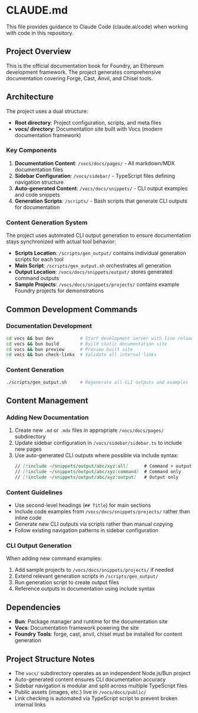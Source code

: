 # CLAUDE.md

This file provides guidance to Claude Code (claude.ai/code) when working with code in this repository.

## Project Overview

This is the official documentation book for Foundry, an Ethereum development framework. The project generates comprehensive documentation covering Forge, Cast, Anvil, and Chisel tools.

## Architecture

The project uses a dual structure:
- **Root directory**: Project configuration, scripts, and meta files
- **vocs/ directory**: Documentation site built with Vocs (modern documentation framework)

### Key Components

1. **Documentation Content**: `/vocs/docs/pages/` - All markdown/MDX documentation files
2. **Sidebar Configuration**: `/vocs/sidebar/` - TypeScript files defining navigation structure
3. **Auto-generated Content**: `/vocs/docs/snippets/` - CLI output examples and code snippets
4. **Generation Scripts**: `/scripts/` - Bash scripts that generate CLI outputs for documentation

### Content Generation System

The project uses automated CLI output generation to ensure documentation stays synchronized with actual tool behavior:

- **Scripts Location**: `/scripts/gen_output/` contains individual generation scripts for each tool
- **Main Script**: `/scripts/gen_output.sh` orchestrates all generation
- **Output Location**: `/vocs/docs/snippets/output/` stores generated command outputs
- **Sample Projects**: `/vocs/docs/snippets/projects/` contains example Foundry projects for demonstrations

## Common Development Commands

### Documentation Development
```bash
cd vocs && bun dev          # Start development server with live reload
cd vocs && bun build        # Build static documentation site
cd vocs && bun preview      # Preview built site
cd vocs && bun check-links  # Validate all internal links
```

### Content Generation
```bash
./scripts/gen_output.sh     # Regenerate all CLI outputs and examples
```

## Content Management

### Adding New Documentation
1. Create new `.md` or `.mdx` files in appropriate `/vocs/docs/pages/` subdirectory
2. Update sidebar configuration in `/vocs/sidebar/sidebar.ts` to include new pages
3. Use auto-generated CLI outputs where possible via include syntax:
   ```markdown
   // [!include ~/snippets/output/abc/xyz:all]      # Command + output
   // [!include ~/snippets/output/abc/xyz:command]  # Command only  
   // [!include ~/snippets/output/abc/xyz:output]   # Output only
   ```

### Content Guidelines
- Use second-level headings (`## Title`) for main sections
- Include code examples from `/vocs/docs/snippets/projects/` rather than inline code
- Generate new CLI outputs via scripts rather than manual copying
- Follow existing navigation patterns in sidebar configuration

### CLI Output Generation
When adding new command examples:
1. Add sample projects to `/vocs/docs/snippets/projects/` if needed
2. Extend relevant generation scripts in `/scripts/gen_output/`
3. Run generation script to create output files
4. Reference outputs in documentation using include syntax

## Dependencies

- **Bun**: Package manager and runtime for the documentation site
- **Vocs**: Documentation framework powering the site
- **Foundry Tools**: forge, cast, anvil, chisel must be installed for content generation

## Project Structure Notes

- The `vocs/` subdirectory operates as an independent Node.js/Bun project
- Auto-generated content ensures CLI documentation accuracy
- Sidebar navigation is modular and split across multiple TypeScript files
- Public assets (images, etc.) live in `/vocs/docs/public/`
- Link checking is automated via TypeScript script to prevent broken internal links